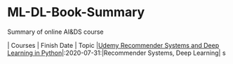 # ML-DL-Book-Summary

Summary of online AI&DS course

| Courses | Finish Date | Topic 
|[Udemy Recommender Systems and Deep Learning in Python](https://www.udemy.com/course/recommender-systems/)|:2020-07-31:|Recommender Systems, Deep Learning|
s 
